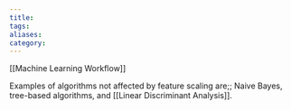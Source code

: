 ```yaml
---
title: 
tags: 
aliases: 
category:
---
```

[[Machine Learning Workflow]]

Examples of algorithms not affected by feature scaling are;; Naive Bayes, tree-based algorithms, and [[Linear Discriminant Analysis]].